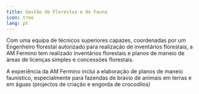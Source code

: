 ```yaml
---
title: Gestão de Florestas e de Fauna
icon: tree
lang: pt
---
```


Com uma equipa de técnicos superiores capazes, coordenadas por um Engenheiro
florestal autorizado para realização de inventários florestais, a AM Fermino
tem realizado inventários florestais e planos de maneio de áreas de licenças
simples e concessões florestais.

A experiência da AM Fermino inclui a elaboração de planos de maneio
faunístico, especialmente para fazendas de bravio de animais em terras e em
águas (projectos de criação e engorda de crocodilos)